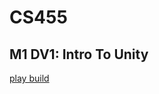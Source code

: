 # CS455

## M1 DV1: Intro To Unity

[play build](https://wagyourtail.github.io/CS455/m1-dv1/index.html)
